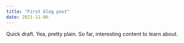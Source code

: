 ```yaml
---
title: "First blog post"
date: 2021-11-06
---
```

Quick draft. Yea, pretty plain.
So far, interesting content to learn about.

